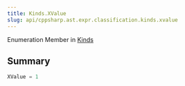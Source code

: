 ```yaml
---
title: Kinds.XValue
slug: api/cppsharp.ast.expr.classification.kinds.xvalue
---
```

Enumeration Member in [Kinds](/api/cppsharp/ast/expr/classification/kinds)

## Summary



```csharp
XValue = 1
```

